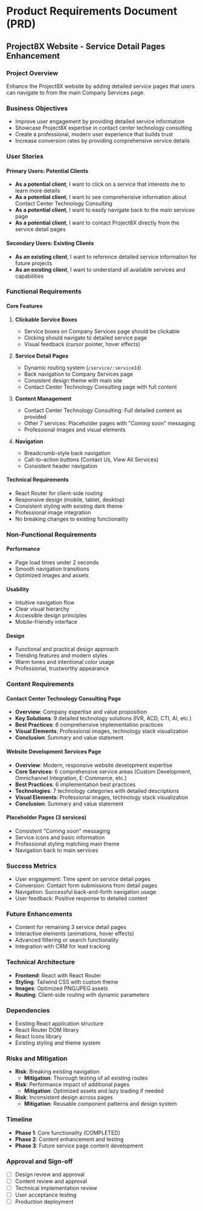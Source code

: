 # Product Requirements Document (PRD)
## Project8X Website - Service Detail Pages Enhancement

### Project Overview
Enhance the Project8X website by adding detailed service pages that users can navigate to from the main Company Services page.

### Business Objectives
- Improve user engagement by providing detailed service information
- Showcase Project8X expertise in contact center technology consulting
- Create a professional, modern user experience that builds trust
- Increase conversion rates by providing comprehensive service details

### User Stories

#### Primary Users: Potential Clients
- **As a potential client**, I want to click on a service that interests me to learn more details
- **As a potential client**, I want to see comprehensive information about Contact Center Technology Consulting
- **As a potential client**, I want to easily navigate back to the main services page
- **As a potential client**, I want to contact Project8X directly from the service detail pages

#### Secondary Users: Existing Clients
- **As an existing client**, I want to reference detailed service information for future projects
- **As an existing client**, I want to understand all available services and capabilities

### Functional Requirements

#### Core Features
1. **Clickable Service Boxes**
   - Service boxes on Company Services page should be clickable
   - Clicking should navigate to detailed service page
   - Visual feedback (cursor pointer, hover effects)

2. **Service Detail Pages**
   - Dynamic routing system (`/service/:serviceId`)
   - Back navigation to Company Services page
   - Consistent design theme with main site
   - Contact Center Technology Consulting page with full content

3. **Content Management**
   - Contact Center Technology Consulting: Full detailed content as provided
   - Other 7 services: Placeholder pages with "Coming soon" messaging
   - Professional images and visual elements

4. **Navigation**
   - Breadcrumb-style back navigation
   - Call-to-action buttons (Contact Us, View All Services)
   - Consistent header navigation

#### Technical Requirements
- React Router for client-side routing
- Responsive design (mobile, tablet, desktop)
- Consistent styling with existing dark theme
- Professional image integration
- No breaking changes to existing functionality

### Non-Functional Requirements

#### Performance
- Page load times under 2 seconds
- Smooth navigation transitions
- Optimized images and assets

#### Usability
- Intuitive navigation flow
- Clear visual hierarchy
- Accessible design principles
- Mobile-friendly interface

#### Design
- Functional and practical design approach
- Trending features and modern styles
- Warm tones and intentional color usage
- Professional, trustworthy appearance

### Content Requirements

#### Contact Center Technology Consulting Page
- **Overview**: Company expertise and value proposition
- **Key Solutions**: 9 detailed technology solutions (IVR, ACD, CTI, AI, etc.)
- **Best Practices**: 6 comprehensive implementation practices
- **Visual Elements**: Professional images, technology stack visualization
- **Conclusion**: Summary and value statement

#### Website Development Services Page
- **Overview**: Modern, responsive website development expertise
- **Core Services**: 6 comprehensive service areas (Custom Development, Omnichannel Integration, E-Commerce, etc.)
- **Best Practices**: 6 implementation best practices
- **Technologies**: 7 technology categories with detailed descriptions
- **Visual Elements**: Professional images, technology stack visualization
- **Conclusion**: Summary and value statement

#### Placeholder Pages (3 services)
- Consistent "Coming soon" messaging
- Service icons and basic information
- Professional styling matching main theme
- Navigation back to main services

### Success Metrics
- User engagement: Time spent on service detail pages
- Conversion: Contact form submissions from detail pages
- Navigation: Successful back-and-forth navigation usage
- User feedback: Positive response to detailed content

### Future Enhancements
- Content for remaining 3 service detail pages
- Interactive elements (animations, hover effects)
- Advanced filtering or search functionality
- Integration with CRM for lead tracking

### Technical Architecture
- **Frontend**: React with React Router
- **Styling**: Tailwind CSS with custom theme
- **Images**: Optimized PNG/JPEG assets
- **Routing**: Client-side routing with dynamic parameters

### Dependencies
- Existing React application structure
- React Router DOM library
- React Icons library
- Existing styling and theme system

### Risks and Mitigation
- **Risk**: Breaking existing navigation
  - **Mitigation**: Thorough testing of all existing routes
- **Risk**: Performance impact of additional pages
  - **Mitigation**: Optimized assets and lazy loading if needed
- **Risk**: Inconsistent design across pages
  - **Mitigation**: Reusable component patterns and design system

### Timeline
- **Phase 1**: Core functionality (COMPLETED)
- **Phase 2**: Content enhancement and testing
- **Phase 3**: Future service page content development

### Approval and Sign-off
- [ ] Design review and approval
- [ ] Content review and approval
- [ ] Technical implementation review
- [ ] User acceptance testing
- [ ] Production deployment

